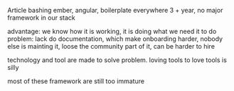 
Article bashing ember, angular, boilerplate everywhere
3 + year, no major framework in our stack

advantage: we know how it is working, it is doing what we need it to do
problem: lack do documentation, which make onboarding harder, nobody
else is mainting it, loose the community part of it, can be harder to
hire


technology and tool are made to solve problem. loving tools to love
tools is silly

most of these framework are still too immature



